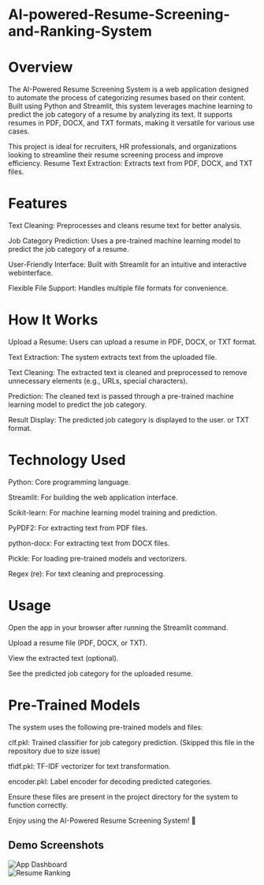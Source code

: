 # AI-powered-Resume-Screening-and-Ranking-System
# Overview
The AI-Powered Resume Screening System is a web application designed to automate the process of categorizing resumes based on their content. Built using Python and Streamlit, this system leverages machine learning to predict the job category of a resume by analyzing its text. It supports resumes in PDF, DOCX, and TXT formats, making it versatile for various use cases.

This project is ideal for recruiters, HR professionals, and organizations looking to streamline their resume screening process and improve efficiency.
Resume Text Extraction: Extracts text from PDF, DOCX, and TXT files.
# Features
Text Cleaning: Preprocesses and cleans resume text for better analysis.

Job Category Prediction: Uses a pre-trained machine learning model to predict the job category of a resume.

User-Friendly Interface: Built with Streamlit for an intuitive and interactive webinterface.

Flexible File Support: Handles multiple file formats for convenience.

# How It Works
Upload a Resume: Users can upload a resume in PDF, DOCX, or TXT format.

Text Extraction: The system extracts text from the uploaded file.

Text Cleaning: The extracted text is cleaned and preprocessed to remove unnecessary elements (e.g., URLs, special characters).

Prediction: The cleaned text is passed through a pre-trained machine learning model to predict the job category.

Result Display: The predicted job category is displayed to the user.
or TXT format.
# Technology Used 
Python: Core programming language.

Streamlit: For building the web application interface.

Scikit-learn: For machine learning model training and prediction.

PyPDF2: For extracting text from PDF files.

python-docx: For extracting text from DOCX files.

Pickle: For loading pre-trained models and vectorizers.

Regex (re): For text cleaning and preprocessing.

# Usage
Open the app in your browser after running the Streamlit command.

Upload a resume file (PDF, DOCX, or TXT).

View the extracted text (optional).

See the predicted job category for the uploaded resume.

# Pre-Trained Models
The system uses the following pre-trained models and files:

clf.pkl: Trained classifier for job category prediction. (Skipped this file in the repository due to size issue)

tfidf.pkl: TF-IDF vectorizer for text transformation.

encoder.pkl: Label encoder for decoding predicted categories.

Ensure these files are present in the project directory for the system to function correctly.

Enjoy using the AI-Powered Resume Screening System! 🚀

## Demo Screenshots  
![App Dashboard](assets/screenshots/dashboard.png)  
![Resume Ranking](assets/screenshots/ranking.png)  
